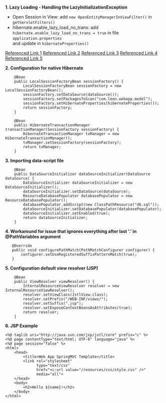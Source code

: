 **1. Lazy Loading - Handling the LazyInitializationException**
+ Open Session in View:
    add `new OpenEntityManagerInViewFilter()` in `getServletFilters()`
+ hibernate.enable_lazy_load_no_trans:
    add `hibernate.enable_lazy_load_no_trans = true` in file `application.properties`  <br> and update in `hibernateProperties()`
    
[Referenced Link 1](https://vladmihalcea.com/2016/09/13/the-best-way-to-handle-the-lazyinitializationexception/)
[Referenced Link 2](https://zeroturnaround.com/rebellabs/three-jpa-2-1-features-that-will-boost-your-applications-performance/)
[Referenced Link 3](http://spiral-architect.pl/2016/01/21/jpa-2-1-named-entity-graphs-introduction/)
[Referenced Link 4](https://dzone.com/articles/jpa-lazy-loading)
[Referenced Link 5](http://www.thoughts-on-java.org/5-ways-to-initialize-lazy-relations-and-when-to-use-them/)

**2. Configuration for native Hibernate**
```
    @Bean
    public LocalSessionFactoryBean sessionFactory() {
        LocalSessionFactoryBean sessionFactory = new LocalSessionFactoryBean();
        sessionFactory.setDataSource(dataSource());
        sessionFactory.setPackagesToScan("com.leon.webapp.model");
        sessionFactory.setHibernateProperties(hibernateProperties());
        return sessionFactory;
    }
    
    @Bean
    public HibernateTransactionManager transactionManager(SessionFactory sessionFactory) {
        HibernateTransactionManager txManager = new HibernateTransactionManager();
        txManager.setSessionFactory(sessionFactory);
        return txManager;
    }
```

**3. Importing data-script file**
```
    @Bean
    public DataSourceInitializer dataSourceInitializer(DataSource dataSource) {
        DataSourceInitializer dataSourceInitializer = new DataSourceInitializer();
        dataSourceInitializer.setDataSource(dataSource);
        ResourceDatabasePopulator databasePopulator = new ResourceDatabasePopulator();
        databasePopulator.addScript(new ClassPathResource("db.sql"));
        dataSourceInitializer.setDatabasePopulator(databasePopulator);
        dataSourceInitializer.setEnabled(true);
        return dataSourceInitializer;
    }
```

**4. Workaround for issue that ignores everything after last '.' in @PathVariables argument**
```
   @Override
   public void configurePathMatch(PathMatchConfigurer configurer) {
       configurer.setUseRegisteredSuffixPatternMatch(true);
   }
```

**5. Configuration default view resolver (JSP)**
```
    @Bean
    public ViewResolver viewResolver() {
        InternalResourceViewResolver resolver = new InternalResourceViewResolver();
        resolver.setViewClass(JstlView.class);
        resolver.setPrefix("/WEB-INF/views/");
        resolver.setSuffix(".jsp");
        resolver.setExposeContextBeansAsAttributes(true);
        return resolver;
    }
```
**6. JSP Example**
```
<%@ taglib uri="http://java.sun.com/jsp/jstl/core" prefix="c" %>
<%@ page contentType="text/html; UTF-8" language="java" %>
<%@ page session="false" %>
<html>
    <head>
        <title>Web App SpringMVC Template</title>
        <link rel="stylesheet"
              type="text/css"
              href="<c:url value="/resources/css/style.css" />"
              media="all">
    </head>
    <body>
        <h2>Hello ${name}!</h2>
    </body>
</html>
```
    
 
